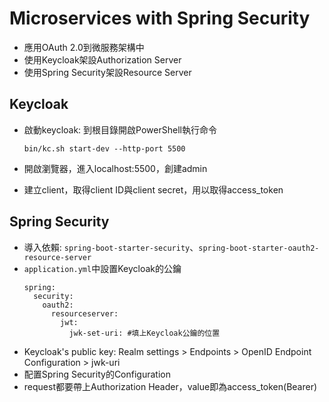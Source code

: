 # Microservices with Spring Security

- 應用OAuth 2.0到微服務架構中
- 使用Keycloak架設Authorization Server
- 使用Spring Security架設Resource Server

## Keycloak
- 啟動keycloak: 到根目錄開啟PowerShell執行命令

    ```bin/kc.sh start-dev --http-port 5500```
- 開啟瀏覽器，進入localhost:5500，創建admin
- 建立client，取得client ID與client secret，用以取得access_token

## Spring Security
- 導入依賴: ``spring-boot-starter-security``、``spring-boot-starter-oauth2-resource-server``
- ``application.yml``中設置Keycloak的公鑰
  ```yaml=
  spring:
    security:
      oauth2:
        resourceserver:
          jwt:
            jwk-set-uri: #填上Keycloak公鑰的位置
  ```
- Keycloak's public key: Realm settings > Endpoints > OpenID Endpoint Configuration > jwk-uri
- 配置Spring Security的Configuration
- request都要帶上Authorization Header，value即為access_token(Bearer)